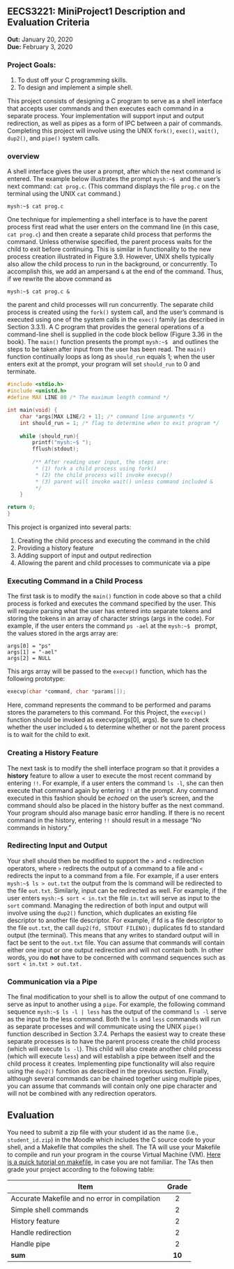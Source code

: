 ## EECS3221: MiniProject1 Description and Evaluation Criteria
**Out:** January 20, 2020    
**Due:** February 3, 2020 

### Project Goals:
1. To dust off your C programming skills.
2. To design and implement a simple shell.

This project consists of designing a C program to serve as a shell interface that accepts user commands and then 
executes each command in a separate process. Your implementation will support input and output redirection, as well as 
pipes as a form of IPC between a pair of commands. Completing this project will involve using the UNIX `fork()`, `exec()`, 
`wait()`, `dup2()`, and `pipe()` system calls.

### overview
A shell interface gives the user a prompt, after which the next command is entered. The example below illustrates the 
prompt `mysh:~$ ` and the user’s next command: `cat prog.c`. (This command displays the file `prog.c` on the terminal using the 
UNIX `cat` command.)

```mysh:~$ cat prog.c```

One technique for implementing a shell interface is to have the parent process first read what the user enters on the 
command line (in this case, `cat prog.c`) and then create a separate child process that performs the command. Unless 
otherwise specified, the parent process waits for the child to exit before continuing. This is similar in 
functionality to the new process creation illustrated in Figure 3.9. However, UNIX shells typically also allow the 
child process to run in the background, or concurrently. To accomplish this, we add an ampersand `&` at the end of 
the command. Thus, if we rewrite the above command as

```mysh:~$ cat prog.c &```

the parent and child processes will run concurrently. The separate child process is created using the `fork()` system 
call, and the user’s command is executed using one of the system calls in the `exec()` family (as described in Section 
3.3.1). A C program that provides the general operations of a command-line shell
is supplied in the code block bellow (Figure 3.36 in the book). The `main()` function presents the prompt `mysh:~$ ` and 
outlines the steps to be taken after input from the user has been read. The `main()` function continually loops as long
as `should_run` equals 1; when the user enters exit at the prompt, your program will set `should_run` to 0 and terminate.

```c
#include <stdio.h> 
#include <unistd.h>
#define MAX LINE 80 /* The maximum length command */

int main(void) {
    char *args[MAX LINE/2 + 1]; /* command line arguments */ 
    int should_run = 1; /* flag to determine when to exit program */
    
    while (should_run){ 
        printf("mysh:~$ "); 
        fflush(stdout);
        
        /** After reading user input, the steps are:  
         * (1) fork a child process using fork()  
         * (2) the child process will invoke execvp()  
         * (3) parent will invoke wait() unless command included & 
         */
    }

return 0;
}
```
This project is organized into several parts: 
1. Creating the child process and executing the command in the child 
2. Providing a history feature 
3. Adding support of input and output redirection 
4. Allowing the parent and child processes to communicate via a pipe

### Executing Command in a Child Process 

The first task is to modify the `main()` function in code above so that a child process is forked and executes the 
command specified by the user. This will require parsing what the user has entered into separate tokens and storing 
the tokens in an array of character strings (args in the code). For example, if the user enters the command `ps -ael` 
at the `mysh:~$ ` prompt, the values stored in the args array are:
```
args[0] = "ps" 
args[1] = "-ael" 
args[2] = NULL
```
This args array will be passed to the `execvp()` function, which has the following prototype:

```c
execvp(char *command, char *params[]);
```
Here, command represents the command to be performed and params stores the parameters to this command. For this 
Project, the `execvp()` function should be invoked as execvp(args[0], args). Be sure to check whether the user 
included `&` to determine whether or not the parent process is to wait for the child to exit.

### Creating a History Feature
The next task is to modify the shell interface program so that it provides a **history** feature to allow a user to 
execute the most recent command by entering `!!`. For example, if a user enters the command `ls -l`, she can then execute
that command again by entering `!!` at the prompt. Any command executed in this fashion should be *echoed* on the user’s
screen, and the command should also be placed in the history buffer as the next command. Your program should also
manage basic error handling. If there is no recent command in the history, entering `!!` should result in a message 
“No commands in history.”

### Redirecting Input and Output
Your shell should then be modified to support the `>` and `<` redirection operators, where `>` redirects the output 
of a command to a file and `<` redirects the input to a command from a file. For example, if a user enters 
```mysh:~$ ls > out.txt``` the output from the ls command will be redirected to the file `out.txt`. Similarly, input can be
redirected as well. For example, if the user enters ```mysh:~$ sort < in.txt``` the file `in.txt` will serve as input to the
`sort` command. Managing the redirection of both input and output will involve using the `dup2()` function, which
duplicates an existing file descriptor to another file descriptor. For example, if fd is a file descriptor to the 
file `out.txt`, the call ```dup2(fd, STDOUT FILENO);``` duplicates fd to standard output (the terminal). This means that
any writes to standard output will in fact be sent to the `out.txt` file. You can assume that commands will contain
either one input or one output redirection and will not contain both. In other words, you do **not** have to be concerned 
with command sequences such as ```sort < in.txt > out.txt.```

### Communication via a Pipe
The final modification to your shell is to allow the output of one command to serve as input to another using a 
`pipe`. For example, the following command sequence ```mysh:~$ ls -l | less``` has the output of the command `ls -l` 
serve as the input to the less command. Both the `ls` and `less` commands will run as separate processes and will 
communicate using the UNIX `pipe()` function described in Section 3.7.4. Perhaps the easiest way to create these 
separate processes is to have the parent process create the child process (which will execute `ls -l`). This child will
also create another child process (which will execute `less`) and will establish a pipe between itself and the child
process it creates. Implementing pipe functionality will also require using the `dup2()` function as described in the
previous section. Finally, although several commands can be chained together using multiple pipes, you can assume 
that commands will contain only one pipe character and will not be combined with any redirection operators.

## Evaluation
You need to submit a zip file with your student id as the name (i.e., `student_id.zip`) in the Moodle which includes 
the C source code to your shell, and a Makefile that compiles the shell. The TA will use your Makefile to compile and 
run your program in the course Virtual Machine (VM). [Here is a quick tutorial on makefile](http://www.cs.colby.edu/maxwell/courses/tutorials/maketutor/), in case you are not familiar. The TAs then grade your project according to the 
following table:

| Item        | Grade           |
| ------------- |:-------------:|
| Accurate Makefile and no error in compilation      | 2 |
| Simple shell commands                              | 2 |
| History feature                                    | 2 |
| Handle redirection                                 | 2 |
| Handle pipe                                        | 2 |
| **sum**                                            | **10** | 